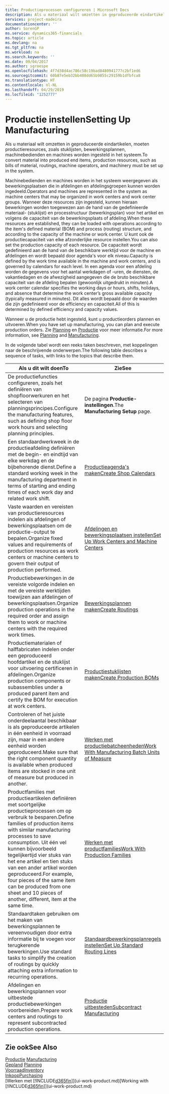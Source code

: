 ```yaml
---
title: Productieprocessen configureren | Microsoft Docs
description: Als u materiaal wilt omzetten in geproduceerde eindartikelen, moeten productieresources, zoals stuklijsten, bewerkingsplannen, machinebedienden en machines worden ingesteld in het systeem.
services: project-madeira
documentationcenter: ''
author: SorenGP
ms.service: dynamics365-financials
ms.topic: article
ms.devlang: na
ms.tgt_pltfrm: na
ms.workload: na
ms.search.keywords: ''
ms.date: 09/04/2017
ms.author: sgroespe
ms.openlocfilehash: 4f7d38d4ac786c58c19bad8480941777c2bf1ed6
ms.sourcegitcommit: 60b87e5eb32bb408dd65b9855c29159b1dfbfca8
ms.translationtype: HT
ms.contentlocale: nl-NL
ms.lasthandoff: 04/29/2019
ms.locfileid: "1252777"
---
```

# <a name="setting-up-manufacturing"></a><span data-ttu-id="8fdc5-103">Productie instellen</span><span class="sxs-lookup"><span data-stu-id="8fdc5-103">Setting Up Manufacturing</span></span>
<span data-ttu-id="8fdc5-104">Als u materiaal wilt omzetten in geproduceerde eindartikelen, moeten productieresources, zoals stuklijsten, bewerkingsplannen, machinebedienden en machines worden ingesteld in het systeem.</span><span class="sxs-lookup"><span data-stu-id="8fdc5-104">To convert material into produced end items, production resources, such as bills of material, routings, machine operators, and machinery must be set up in the system.</span></span>

<span data-ttu-id="8fdc5-105">Machinebedienden en machines worden in het systeem weergegeven als bewerkingsplaatsen die in afdelingen en afdelingsgroepen kunnen worden ingedeeld.</span><span class="sxs-lookup"><span data-stu-id="8fdc5-105">Operators and machines are represented in the system as machine centers that may be organized in work centers and work center groups.</span></span> <span data-ttu-id="8fdc5-106">Wanneer deze resources zijn ingesteld, kunnen hieraan bewerkingen worden toegewezen aan de hand van de gedefinieerde materiaal- (stuklijst) en processtructuur (bewerkingsplan) voor het artikel en volgens de capaciteit van de bewerkingsplaats of afdeling.</span><span class="sxs-lookup"><span data-stu-id="8fdc5-106">When these resources are established, they can be loaded with operations according to the item's defined material (BOM) and process (routing) structure, and according to the capacity of the machine or work center.</span></span> <span data-ttu-id="8fdc5-107">U kunt ook de productiecapaciteit van elke afzonderlijke resource instellen.</span><span class="sxs-lookup"><span data-stu-id="8fdc5-107">You can also set the production capacity of each resource.</span></span> <span data-ttu-id="8fdc5-108">De capaciteit wordt gedefinieerd aan de hand van de beschikbare werktijd voor de machine en afdelingen en wordt bepaald door agenda's voor elk niveau.</span><span class="sxs-lookup"><span data-stu-id="8fdc5-108">Capacity is defined by the work time available in the machine and work centers, and is governed by calendars for each level.</span></span> <span data-ttu-id="8fdc5-109">In een agenda voor een afdeling worden de gegevens voor het aantal werkdagen of -uren, de diensten, de vakantiedagen en de afwezigheid aangegeven die de bruto beschikbare capaciteit van de afdeling bepalen (gewoonlijk uitgedrukt in minuten).</span><span class="sxs-lookup"><span data-stu-id="8fdc5-109">A work center calendar specifies the working days or hours, shifts, holidays, and absence that determine the work center’s gross available capacity (typically measured in minutes).</span></span> <span data-ttu-id="8fdc5-110">Dit alles wordt bepaald door de waarden die zijn gedefinieerd voor de efficiency en capaciteit.</span><span class="sxs-lookup"><span data-stu-id="8fdc5-110">All of this is determined by defined efficiency and capacity values.</span></span>  

<span data-ttu-id="8fdc5-111">Wanneer u de productie hebt ingesteld, kunt u productieorders plannen en uitvoeren.</span><span class="sxs-lookup"><span data-stu-id="8fdc5-111">When you have set up manufacturing, you can plan and execute production orders.</span></span> <span data-ttu-id="8fdc5-112">Zie [Planning](production-planning.md) en [Productie](production-manage-manufacturing.md) voor meer informatie.</span><span class="sxs-lookup"><span data-stu-id="8fdc5-112">For more information, see [Planning](production-planning.md) and [Manufacturing](production-manage-manufacturing.md).</span></span>  

 <span data-ttu-id="8fdc5-113">In de volgende tabel wordt een reeks taken beschreven, met koppelingen naar de beschrijvende onderwerpen.</span><span class="sxs-lookup"><span data-stu-id="8fdc5-113">The following table describes a sequence of tasks, with links to the topics that describe them.</span></span>   

|<span data-ttu-id="8fdc5-114">**Als u dit wilt doen**</span><span class="sxs-lookup"><span data-stu-id="8fdc5-114">**To**</span></span>|<span data-ttu-id="8fdc5-115">**Zie**</span><span class="sxs-lookup"><span data-stu-id="8fdc5-115">**See**</span></span>|  
|------------|-------------|  
|<span data-ttu-id="8fdc5-116">De productiefuncties configureren, zoals het definiëren van shopfloorwerkuren en het selecteren van planningsprincipes.</span><span class="sxs-lookup"><span data-stu-id="8fdc5-116">Configure the manufacturing features, such as defining shop floor work hours and selecting planning principles.</span></span>|<span data-ttu-id="8fdc5-117">De pagina **Productie-instellingen**.</span><span class="sxs-lookup"><span data-stu-id="8fdc5-117">The **Manufacturing Setup** page.</span></span>|  
|<span data-ttu-id="8fdc5-118">Een standaardwerkweek in de productieafdeling definiëren met de begin- en eindtijd van elke werkdag en de bijbehorende dienst.</span><span class="sxs-lookup"><span data-stu-id="8fdc5-118">Define a standard working week in the manufacturing department in terms of starting and ending times of each work day and related work shift.</span></span>|[<span data-ttu-id="8fdc5-119">Productieagenda's maken</span><span class="sxs-lookup"><span data-stu-id="8fdc5-119">Create Shop Calendars</span></span>](production-how-to-create-work-center-calendars.md)|  
|<span data-ttu-id="8fdc5-120">Vaste waarden en vereisten van productieresources indelen als afdelingen of bewerkingsplaatsen om de productie-output te bepalen.</span><span class="sxs-lookup"><span data-stu-id="8fdc5-120">Organize fixed values and requirements of production resources as work centers or machine centers to govern their output of production performed.</span></span>|[<span data-ttu-id="8fdc5-121">Afdelingen en bewerkingsplaatsen instellen</span><span class="sxs-lookup"><span data-stu-id="8fdc5-121">Set Up Work Centers and Machine Centers</span></span>](production-how-to-set-up-work-and-machine-centers.md)|
|<span data-ttu-id="8fdc5-122">Productiebewerkingen in de vereiste volgorde indelen en met de vereiste werktijden toewijzen aan afdelingen of bewerkingsplaatsen.</span><span class="sxs-lookup"><span data-stu-id="8fdc5-122">Organize production operations in the required order and assign them to work or machine centers with the required work times.</span></span>|[<span data-ttu-id="8fdc5-123">Bewerkingsplannen maken</span><span class="sxs-lookup"><span data-stu-id="8fdc5-123">Create Routings</span></span>](production-how-to-create-routings.md)|
|<span data-ttu-id="8fdc5-124">Productiematerialen of halffabricaten indelen onder een geproduceerd hoofdartikel en de stuklijst voor uitvoering certificeren in afdelingen.</span><span class="sxs-lookup"><span data-stu-id="8fdc5-124">Organize production components or subassemblies under a produced parent item and certify the BOM for execution at work centers.</span></span>|[<span data-ttu-id="8fdc5-125">Productiestuklijsten maken</span><span class="sxs-lookup"><span data-stu-id="8fdc5-125">Create Production BOMs</span></span>](production-how-to-create-production-boms.md)|
|<span data-ttu-id="8fdc5-126">Controleren of het juiste onderdeelaantal beschikbaar is als geproduceerde artikelen in één eenheid in voorraad zijn, maar in een andere eenheid worden geproduceerd.</span><span class="sxs-lookup"><span data-stu-id="8fdc5-126">Make sure that the right component quantity is available when produced items are stocked in one unit of measure but produced in another.</span></span>|[<span data-ttu-id="8fdc5-127">Werken met productiebatcheenheden</span><span class="sxs-lookup"><span data-stu-id="8fdc5-127">Work With Manufacturing Batch Units of Measure</span></span>](production-how-to-use-the-manufacturing-batch-unit-of-measure.md)|  
|<span data-ttu-id="8fdc5-128">Productfamilies met productieartikelen definiëren met soortgelijke productieprocessen om op verbruik te besparen.</span><span class="sxs-lookup"><span data-stu-id="8fdc5-128">Define families of production items with similar manufacturing processes to save consumption.</span></span> <span data-ttu-id="8fdc5-129">Uit één vel kunnen bijvoorbeeld tegelijkertijd vier stuks van het ene artikel en tien stuks van een ander artikel worden geproduceerd.</span><span class="sxs-lookup"><span data-stu-id="8fdc5-129">For example, four pieces of the same item can be produced from one sheet and 10 pieces of another, different, item at the same time.</span></span>|[<span data-ttu-id="8fdc5-130">Werken met productfamilies</span><span class="sxs-lookup"><span data-stu-id="8fdc5-130">Work With Production Families</span></span>](production-how-work-family.md)|
|<span data-ttu-id="8fdc5-131">Standaardtaken gebruiken om het maken van bewerkingsplannen te vereenvoudigen door extra informatie bij te voegen voor terugkerende bewerkingen.</span><span class="sxs-lookup"><span data-stu-id="8fdc5-131">Use standard tasks to simplify the creation of routings by quickly attaching extra information to recurring operations.</span></span>|[<span data-ttu-id="8fdc5-132">Standaardbewerkingsplanregels instellen</span><span class="sxs-lookup"><span data-stu-id="8fdc5-132">Set Up Standard Routing Lines</span></span>](production-how-set-up-standard-routing-lines.md)|  
|<span data-ttu-id="8fdc5-133">Afdelingen en bewerkingsplannen voor uitbestede productiebewerkingen voorbereiden.</span><span class="sxs-lookup"><span data-stu-id="8fdc5-133">Prepare work centers and routings to represent subcontracted production operations.</span></span>|[<span data-ttu-id="8fdc5-134">Productie uitbesteden</span><span class="sxs-lookup"><span data-stu-id="8fdc5-134">Subcontract Manufacturing</span></span>](production-how-to-subcontract-manufacturing.md)|  

## <a name="see-also"></a><span data-ttu-id="8fdc5-135">Zie ook</span><span class="sxs-lookup"><span data-stu-id="8fdc5-135">See Also</span></span>
<span data-ttu-id="8fdc5-136">[Productie](production-manage-manufacturing.md)  </span><span class="sxs-lookup"><span data-stu-id="8fdc5-136">[Manufacturing](production-manage-manufacturing.md)  </span></span>  
<span data-ttu-id="8fdc5-137">[Gepland](production-planning.md) </span><span class="sxs-lookup"><span data-stu-id="8fdc5-137">[Planning](production-planning.md) </span></span>  
[<span data-ttu-id="8fdc5-138">Voorraad</span><span class="sxs-lookup"><span data-stu-id="8fdc5-138">Inventory</span></span>](inventory-manage-inventory.md)  
[<span data-ttu-id="8fdc5-139">Inkoop</span><span class="sxs-lookup"><span data-stu-id="8fdc5-139">Purchasing</span></span>](purchasing-manage-purchasing.md)  
<span data-ttu-id="8fdc5-140">[Werken met [!INCLUDE[d365fin](includes/d365fin_md.md)]](ui-work-product.md)</span><span class="sxs-lookup"><span data-stu-id="8fdc5-140">[Working with [!INCLUDE[d365fin](includes/d365fin_md.md)]](ui-work-product.md)</span></span>
